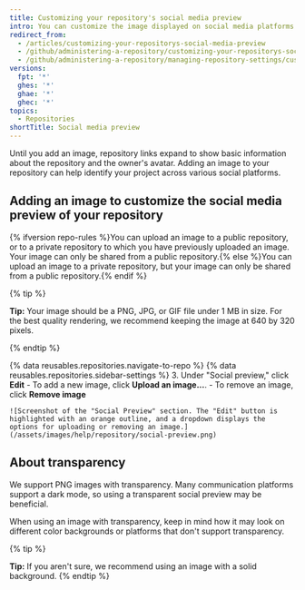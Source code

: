 ```yaml
---
title: Customizing your repository's social media preview
intro: You can customize the image displayed on social media platforms when someone links to your repository.
redirect_from:
  - /articles/customizing-your-repositorys-social-media-preview
  - /github/administering-a-repository/customizing-your-repositorys-social-media-preview
  - /github/administering-a-repository/managing-repository-settings/customizing-your-repositorys-social-media-preview
versions:
  fpt: '*'
  ghes: '*'
  ghae: '*'
  ghec: '*'
topics:
  - Repositories
shortTitle: Social media preview
---
```

Until you add an image, repository links expand to show basic information about the repository and the owner's avatar. Adding an image to your repository can help identify your project across various social platforms.

## Adding an image to customize the social media preview of your repository

{% ifversion repo-rules %}You can upload an image to a public repository, or to a private repository to which you have previously uploaded an image. Your image can only be shared from a public repository.{% else %}You can upload an image to a private repository, but your image can only be shared from a public repository.{% endif %}

{% tip %}

**Tip:** Your image should be a PNG, JPG, or GIF file under 1 MB in size. For the best quality rendering, we recommend keeping the image at 640 by 320 pixels.

{% endtip %}

{% data reusables.repositories.navigate-to-repo %}
{% data reusables.repositories.sidebar-settings %}
3. Under "Social preview," click **Edit**
    - To add a new image, click **Upload an image...**.
    - To remove an image, click **Remove image**

    ![Screenshot of the "Social Preview" section. The "Edit" button is highlighted with an orange outline, and a dropdown displays the options for uploading or removing an image.](/assets/images/help/repository/social-preview.png)

## About transparency

We support PNG images with transparency. Many communication platforms support a dark mode, so using a transparent social preview may be beneficial.

When using an image with transparency, keep in mind how it may look on different color backgrounds or platforms that don't support transparency.

{% tip %}

**Tip:** If you aren't sure, we recommend using an image with a solid background.
{% endtip %}